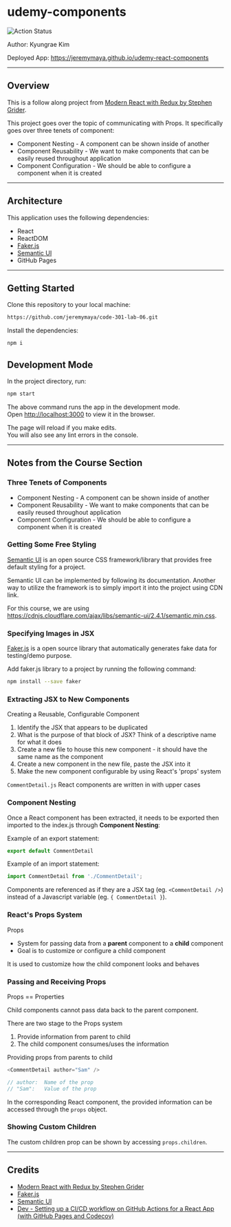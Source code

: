 # udemy-components

![Action Status](https://github.com/jeremymaya/udemy-react-components/workflows/build/badge.svg)

Author: Kyungrae Kim

Deployed App: <https://jeremymaya.github.io/udemy-react-components>

---

## Overview

This is a follow along project from [Modern React with Redux by Stephen Grider](https://www.udemy.com/course/react-redux/).

This project goes over the topic of communicating with Props. It specifically goes over three tenets of component:

* Component Nesting - A component can be shown inside of another
* Component Reusability - We want to make components that can be easily reused throughout application
* Component Configuration - We should be able to configure a component when it is created

---

## Architecture

This application uses the following dependencies:

* React
* ReactDOM
* [Faker.js](https://github.com/marak/Faker.js/)
* [Semantic UI](https://semantic-ui.com/)
* GitHub Pages

---

## Getting Started

Clone this repository to your local machine:

```bash
https://github.com/jeremymaya/code-301-lab-06.git
```

Install the dependencies:

```bash
npm i
```

## Development Mode

In the project directory, run:

```bash
npm start
```

The above command runs the app in the development mode.  
Open [http://localhost:3000](http://localhost:3000) to view it in the browser.

The page will reload if you make edits.  
You will also see any lint errors in the console.

---

## Notes from the Course Section

### Three Tenets of Components

* Component Nesting - A component can be shown inside of another
* Component Reusability - We want to make components that can be easily reused throughout application
* Component Configuration - We should be able to configure a component when it is created

### Getting Some Free Styling

[Semantic UI](https://semantic-ui.com/) is an open source CSS framework/library that provides free default styling for a project.

Semantic UI can be implemented by following its documentation. Another way to utilize the framework is to simply import it into the project using CDN link.

For this course, we are using <https://cdnjs.cloudflare.com/ajax/libs/semantic-ui/2.4.1/semantic.min.css>.

### Specifying Images in JSX

[Faker.js](https://github.com/marak/Faker.js/) is a open source library that automatically generates fake data for testing/demo purpose.

Add faker.js library to a project by running the following command:

```bash
npm install --save faker
```

### Extracting JSX to New Components

Creating a Reusable, Configurable Component

1. Identify the JSX that appears to be duplicated
2. What is the purpose of that block of JSX? Think of a descriptive name for what it does
3. Create a new file to house this new component - it should have the same name as the component
4. Create a new component in the new file, paste the JSX into it
5. Make the new component configurable by using React's 'props' system

`CommentDetail.js` React components are written in with upper cases

### Component Nesting

Once a React component has been extracted, it needs to be exported then imported to the index.js through **Component Nesting**:

Example of an export statement:

```javascript
export default CommentDetail
```

Example of an import statement:

```javascript
import CommentDetail from './CommentDetail';
```

Components are referenced as if they are a JSX tag (eg. `<CommentDetail />`) instead of a Javascript variable (eg. `{ CommentDetail }`).

### React's Props System

Props

* System for passing data from a **parent** component to a **child** component
* Goal is to customize or configure a child component

It is used to customize how the child component looks and behaves

### Passing and Receiving Props

Props == Properties

Child components cannot pass data back to the parent component.

There are two stage to the Props system

1. Provide information from parent to child
2. The child component consumes/uses the information

Providing props from parents to child

```javascript
<CommentDetail author="Sam" />

// author:  Name of the prop
// "Sam":   Value of the prop
```

In the corresponding React component, the provided information can be accessed through the `props` object.

### Showing Custom Children

The custom children prop can be shown by accessing `props.children`.

---

## Credits

* [Modern React with Redux by Stephen Grider](https://www.udemy.com/course/react-redux/)
* [Faker.js](https://github.com/marak/Faker.js/)
* [Semantic UI](https://semantic-ui.com/)
* [Dev - Setting up a CI/CD workflow on GitHub Actions for a React App (with GitHub Pages and Codecov)](https://dev.to/dyarleniber/setting-up-a-ci-cd-workflow-on-github-actions-for-a-react-app-with-github-pages-and-codecov-4hnp)
